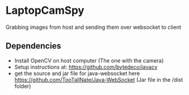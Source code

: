 LaptopCamSpy
============

Grabbing images from host and sending them over websocket to client


Dependencies
------------
* Install OpenCV on host computer (The one with the camera)
* Setup instructions at: https://github.com/bytedeco/javacv
* get the source and jar file for java-websocket here https://github.com/TooTallNate/Java-WebSocket (Jar file in the /dist folder)


